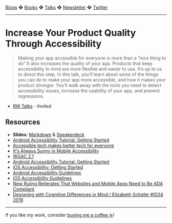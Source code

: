 [Blogs](../blogs.md) ❖ [Books](../books.md) ❖ [Talks](../talks.md) ❖ [Newsletter](https://tinyletter.com/vgonda) ❖ [Twitter](https://twitter.com/TTGonda)

---

# Increase Your Product Quality Through Accessibility

> Making your app accessible for everyone is more than a “nice thing to do” It also increases the quality of your app. Products that keep accessibility in mind are more flexible and easier to use. It’s up to us to direct this step. In this talk, you’ll learn about some of the things you can do to make your app more accessible, and how it makes your product stronger. You’ll walk away with the tools you need to detect accessibility issues, increase the usability of your app, and prevent regressions.

-   [RW Talks](https://www.raywenderlich.com/10350458-introducing-rw-talks-first-talk-tomorrow) - _Invited_

## Resources

-   **Slides**: [Markdown](a11y-for-product/slides.md) & [Speakerdeck](https://speakerdeck.com/vgonda/increase-your-product-quality-through-accessibility)
-   [Android Accessibility Tutorial: Getting Started](https://www.raywenderlich.com/240-android-accessibility-tutorial-getting-started)
-   [Accessible tech makes better tech for everyone](https://youtu.be/2115c0GL4a8)
-   [It's Always Sunny in Mobile Accessibility](https://www.youtube.com/watch?v=JN5a8-CHyoc)
-   [WGAC 2.1](https://www.w3.org/TR/WCAG21/)
-   [Android Accessibility Tutorial: Getting Started](https://www.raywenderlich.com/240-android-accessibility-tutorial-getting-started)
-   [iOS Accessibility: Getting Started](https://www.raywenderlich.com/6827616-ios-accessibility-getting-started)
-   [Android Accessibility Guidelines](https://developer.android.com/guide/topics/ui/accessibility/apps)
-   [iOS Accessibility Guidelines](https://developer.apple.com/design/human-interface-guidelines/accessibility/overview/introduction/)
-   [New Ruling Reiterates That Websites and Mobile Apps Need to Be ADA Compliant](https://www.blankrome.com/publications/new-ruling-reiterates-websites-and-mobile-apps-need-be-ada-compliant)
-   [Designing with Cognitive Differences in Mind / Elizabeth Schafer #ID24 2019](https://youtu.be/CKhkLs6th6A)

---

If you like my work, consider [buying me a coffee ☕](https://www.buymeacoffee.com/96JjLEW)!
